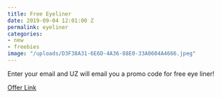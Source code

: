 ```yaml
---
title: Free Eyeliner
date: 2019-09-04 12:01:00 Z
permalink: eyeliner
categories:
- new
- freebies
image: "/uploads/D3F38A31-6E6D-4A36-88E0-33A0604A4666.jpeg"
---
```


Enter your email and UZ will email you a promo code for free eye liner!

[Offer Link](https://www.uz.team/dtp-j7da.html?utm_source=YH-UZ-Kelela-US-Facebook)
